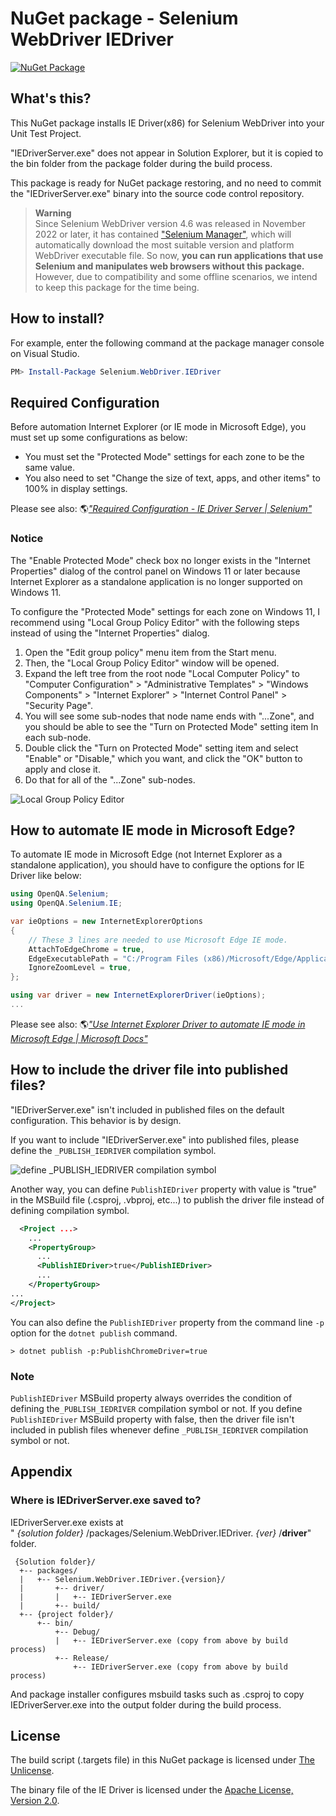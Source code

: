 # NuGet package - Selenium WebDriver IEDriver

[![NuGet Package](https://img.shields.io/nuget/v/Selenium.WebDriver.IEDriver.svg)](https://www.nuget.org/packages/Selenium.WebDriver.IEDriver/)

## What's this?

This NuGet package installs IE Driver(x86) for Selenium WebDriver into your Unit Test Project.

"IEDriverServer.exe" does not appear in Solution Explorer, but it is copied to the bin folder from the package folder during the build process.

This package is ready for NuGet package restoring, and no need to commit the "IEDriverServer.exe" binary into the source code control repository.

> **Warning**  
> Since Selenium WebDriver version 4.6 was released in November 2022 or later, it has contained ["Selenium Manager"](https://www.selenium.dev/blog/2022/introducing-selenium-manager/), which will automatically download the most suitable version and platform WebDriver executable file. So now, **you can run applications that use Selenium and manipulates web browsers without this package.** However, due to compatibility and some offline scenarios, we intend to keep this package for the time being.

## How to install? 

For example, enter the following command at the package manager console on Visual Studio.

```powershell
PM> Install-Package Selenium.WebDriver.IEDriver
```

## Required Configuration

Before automation Internet Explorer (or IE mode in Microsoft Edge), you must set up some configurations as below:

- You must set the "Protected Mode" settings for each zone to be the same value. 
- You also need to set "Change the size of text, apps, and other items" to 100% in display settings.

Please see also: 🌎[_"Required Configuration - IE Driver Server | Selenium"_](https://www.selenium.dev/documentation/ie_driver_server/#required-configuration)

### Notice

The "Enable Protected Mode" check box no longer exists in the "Internet Properties" dialog of the control panel on Windows 11 or later because Internet Explorer as a standalone application is no longer supported on Windows 11.

To configure the "Protected Mode" settings for each zone on Windows 11, I recommend using "Local Group Policy Editor" with the following steps instead of using the "Internet Properties" dialog.

1. Open the "Edit group policy" menu item from the Start menu.
2. Then, the "Local Group Policy Editor" window will be opened.
3. Expand the left tree from the root node "Local Computer Policy" to "Computer Configuration" > "Administrative Templates" > "Windows Components" > "Internet Explorer" > "Internet Control Panel" > "Security Page".
4. You will see some sub-nodes that node name ends with "...Zone", and you should be able to see the "Turn on Protected Mode" setting item In each sub-node.
5. Double click the "Turn on Protected Mode" setting item and select "Enable" or "Disable," which you want, and click the "OK" button to apply and close it.
6. Do that for all of the "...Zone" sub-nodes.

![Local Group Policy Editor](https://raw.githubusercontent.com/jsakamoto/nupkg-selenium-webdriver-iedriver/master/.asset/fig.001.png)

## How to automate IE mode in Microsoft Edge?

To automate IE mode in Microsoft Edge (not Internet Explorer as a standalone application), you should have to configure the options for IE Driver like below:

```csharp
using OpenQA.Selenium;
using OpenQA.Selenium.IE;

var ieOptions = new InternetExplorerOptions
{
    // These 3 lines are needed to use Microsoft Edge IE mode.
    AttachToEdgeChrome = true,
    EdgeExecutablePath = "C:/Program Files (x86)/Microsoft/Edge/Application/msedge.exe",
    IgnoreZoomLevel = true,
};

using var driver = new InternetExplorerDriver(ieOptions);
...
```

Please see also: 🌎[_"Use Internet Explorer Driver to automate IE mode in Microsoft Edge | Microsoft Docs"_](https://docs.microsoft.com/microsoft-edge/webdriver-chromium/ie-mode)

## How to include the driver file into published files?

"IEDriverServer.exe" isn't included in published files on the default configuration. This behavior is by design.

If you want to include "IEDriverServer.exe" into published files, please define the `_PUBLISH_IEDRIVER` compilation symbol.

![define _PUBLISH_IEDRIVER compilation symbol](https://raw.githubusercontent.com/jsakamoto/nupkg-selenium-webdriver-iedriver/master/.asset/define_PUBLISH_IEDRIVER_compilation_symbol.png)

Another way, you can define `PublishIEDriver` property with value is "true" in the MSBuild file (.csproj, .vbproj, etc...) to publish the driver file instead of defining compilation symbol.

```xml
  <Project ...>
    ...
    <PropertyGroup>
      ...
      <PublishIEDriver>true</PublishIEDriver>
      ...
    </PropertyGroup>
...
</Project>
```

You can also define the `PublishIEDriver` property from the command line `-p` option for the `dotnet publish` command.

```shell
> dotnet publish -p:PublishChromeDriver=true
```

### Note

`PublishIEDriver` MSBuild property always overrides the condition of defining the`_PUBLISH_IEDRIVER` compilation symbol or not. If you define `PublishIEDriver` MSBuild property with false, then the driver file isn't included in publish files whenever define `_PUBLISH_IEDRIVER` compilation symbol or not.

## Appendix

### Where is IEDriverServer.exe saved to?

IEDriverServer.exe exists at  
" _{solution folder}_ /packages/Selenium.WebDriver.IEDriver. _{ver}_ /**driver**"  
folder.

     {Solution folder}/
      +-- packages/
      |   +-- Selenium.WebDriver.IEDriver.{version}/
      |       +-- driver/
      |       |   +-- IEDriverServer.exe
      |       +-- build/
      +-- {project folder}/
          +-- bin/
              +-- Debug/
              |   +-- IEDriverServer.exe (copy from above by build process)
              +-- Release/
                  +-- IEDriverServer.exe (copy from above by build process)

 And package installer configures msbuild tasks such as .csproj to copy IEDriverServer.exe into the output folder during the build process.

## License

The build script (.targets file) in this NuGet package is licensed under [The Unlicense](https://github.com/jsakamoto/nupkg-selenium-webdriver-iedriver/blob/master/LICENSE).

The binary file of the IE Driver is licensed under the [Apache License, Version 2.0](https://github.com/SeleniumHQ/selenium/blob/trunk/LICENSE).